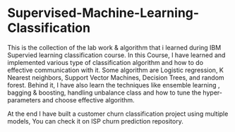 # Supervised-Machine-Learning-Classification
This is the collection of the lab work & algorithm that i learned during IBM Supervied learning classification course. In this Course, I have learned and implemented various type of classification algorithm and how to do effective communication with it. Some algorithm are Logistic regression, K Nearest neighbors, Support Vector Machines, Decision Trees, and random forest. Behind it, I have also learn the techniques like ensemble learning , bagging & boosting, handling unbalance class and how to tune the hyper-parameters and choose effective algorithm.

At the end I have built a customer churn classification project using multiple models, You can check it on ISP churn prediction repository.
